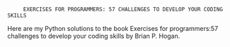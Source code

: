          EXERCISES FOR PROGRAMMERS: 57 CHALLENGES TO DEVELOP YOUR CODING SKILLS


Here are my Python solutions to the book Exercises for programmers:57 challenges to develop your coding skills by Brian P. Hogan.

